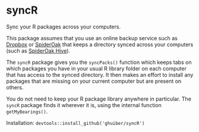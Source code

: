 syncR
=====

Sync your R packages across your computers.

This package assumes that you use an online backup service such as [Dropbox](https://www.dropbox.com) or [SpiderOak](https://spideroak.com/) that keeps a directory synced across your computers (such as [SpiderOak Hive](https://spideroak.com/hive/)).

The `syncR` package gives you the `syncPacks()` function which keeps tabs on which packages you have in your usual R library folder on each computer that has access to the synced directory. It then makes an effort to install any packages that are missing on your current computer but are present on others.

You do not need to keep your R package library anywhere in particular. The `syncR` package finds it wherever it is, using the internal function `getMyBearings()`.

Installation: `devtools::install_github('ghuiber/syncR')`

